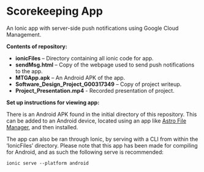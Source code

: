 
# Scorekeeping App #

An Ionic app with server-side push notifications using Google Cloud Management.

**Contents of repository:**

* **ionicFiles** – Directory containing all ionic code for app.
* **sendMsg.html** – Copy of the webpage used to send push notifications to the app.
* **MTGApp.apk**  – An Android APK of the app.
* **Software_Design_Project_G00317349** – Copy of project writeup.
* **Project_Presentation.mp4**  - Recorded presentation of project. 


**Set up instructions for viewing app:**

There is an Android APK found in the initial directory of this repository. 
This can be added to an Android device, located using an app like [Astro File Manager](https://play.google.com/store/apps/details?id=com.metago.astro&hl=en), and then installed. 

The app can also be ran through Ionic, by serving with a CLI from within the ‘IonicFiles’ directory. 
Please note that this app has been made for compiling for Android, and as such the following serve is recommended:

 `ionic serve --platform android`
